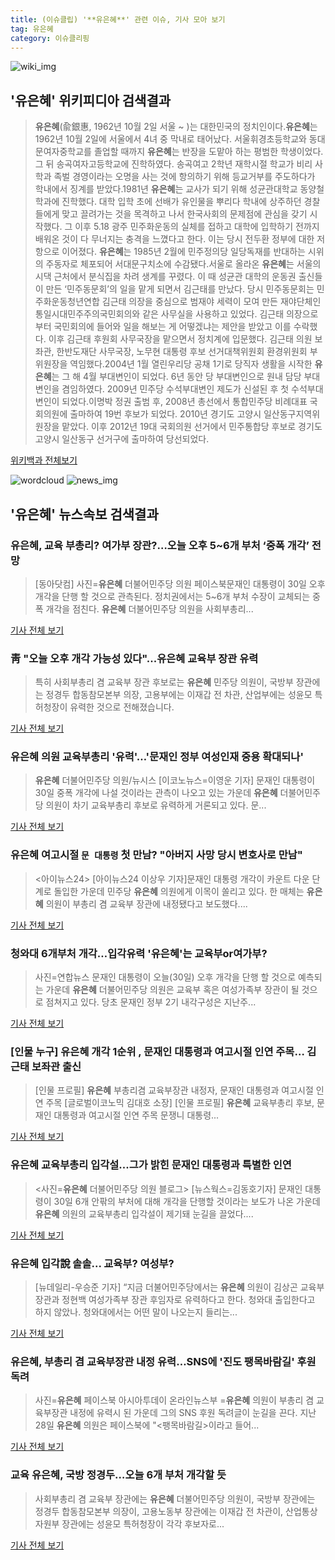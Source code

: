 ```yaml
---
title: (이슈클립) '**유은혜**' 관련 이슈, 기사 모아 보기
tag: 유은혜
category: 이슈클리핑
---
```

![wiki_img](https://user-images.githubusercontent.com/42597476/44503234-41136a80-a6d0-11e8-9071-6fc6418eafe4.png)
## **'**유은혜**'** 위키피디아 검색결과
>**유은혜**(兪銀惠, 1962년 10월 2일 서울 ~ )는 대한민국의 정치인이다.**유은혜**는 1962년 10월 2일에 서울에서 4녀 중 막내로 태어났다. 서울휘경초등학교와 동대문여자중학교를 졸업할 때까지 **유은혜**는 반장을 도맡아 하는 평범한 학생이었다. 그 뒤 송곡여자고등학교에 진학하였다. 송곡여고 2학년 재학시절 학교가 비리 사학과 족벌 경영이라는 오명을 사는 것에 항의하기 위해 등교거부를 주도하다가 학내에서 징계를 받았다.1981년 **유은혜**는 교사가 되기 위해 성균관대학교 동양철학과에 진학했다. 대학 입학 초에 선배가 유인물을 뿌리다 학내에 상주하던 경찰들에게 맞고 끌려가는 것을 목격하고 나서 한국사회의 문제점에 관심을 갖기 시작했다. 그 이후 5.18 광주 민주화운동의 실체를 접하고 대학에 입학하기 전까지 배워온 것이 다 무너지는 충격을 느꼈다고 한다. 이는 당시 전두환 정부에 대한 저항으로 이어졌다. **유은혜**는 1985년 2월에 민주정의당 일당독재를 반대하는 시위의 주동자로 체포되어 서대문구치소에 수감됐다.서울로 올라온 **유은혜**는 서울의 시댁 근처에서 분식집을 차려 생계를 꾸렸다. 이 때 성균관 대학의 운동권 출신들이 만든 ‘민주동문회’의 일을 맡게 되면서 김근태를 만났다. 당시 민주동문회는 민주화운동청년연합 김근태 의장을 중심으로 범재야 세력이 모여 만든 재야단체인 통일시대민주주의국민회의와 같은 사무실을 사용하고 있었다. 김근태 의장으로부터 국민회의에 들어와 일을 해보는 게 어떻겠냐는 제안을 받았고 이를 수락했다. 이후 김근태 후원회 사무국장을 맡으면서 정치계에 입문했다. 김근태 의원 보좌관, 한반도재단 사무국장, 노무현 대통령 후보 선거대책위원회 환경위원회 부위원장을 역임했다.2004년 1월 열린우리당 공채 1기로 당직자 생활을 시작한 **유은혜**는 그 해 4월 부대변인이 되었다. 6년 동안 당 부대변인으로 원내 담당 부대변인을 겸임하였다. 2009년 민주당 수석부대변인 제도가 신설된 후 첫 수석부대변인이 되었다.이명박 정권 출범 후, 2008년 총선에서 통합민주당 비례대표 국회의원에 출마하여 19번 후보가 되었다. 2010년 경기도 고양시 일산동구지역위원장을 맡았다. 이후 2012년 19대 국회의원 선거에서 민주통합당 후보로 경기도 고양시 일산동구 선거구에 출마하여 당선되었다.

<a href="https://ko.wikipedia.org/wiki/유은혜" target="_blank">위키백과 전체보기</a>

![wordcloud](https://s3.ap-northeast-2.amazonaws.com/lyrics101-wordcloud/2018-08-30-1535599183.png)
![news_img](https://user-images.githubusercontent.com/42597476/44507050-1206f400-a6e4-11e8-8d98-7ffbfebb353f.png)
## **'**유은혜**'** 뉴스속보 검색결과
### **유은혜**, 교육 부총리? 여가부 장관?…오늘 오후 5~6개 부처 ‘중폭 개각’ 전망

>[동아닷컴] 사진=**유은혜** 더불어민주당 의원 페이스북문재인 대통령이 30일 오후 개각을 단행 할 것으로 관측된다. 정치권에서는 5~6개 부처 수장이 교체되는 중폭 개각을 점친다. **유은혜** 더불어민주당 의원을 사회부총리...

<a href="http://news.donga.com/3/all/20180830/91746044/2" target="_blank">기사 전체 보기</a>

### 靑 "오늘 오후 개각 가능성 있다"...**유은혜** 교육부 장관 유력

>특히 사회부총리 겸 교육부 장관 후보로는 **유은혜** 민주당 의원이, 국방부 장관에는 정경두 합동참모본부 의장, 고용부에는 이재갑 전 차관, 산업부에는 성윤모 특허청장이 유력한 것으로 전해졌습니다.

<a href="http://news.bbsi.co.kr/news/articleView.html?idxno=896054" target="_blank">기사 전체 보기</a>

### **유은혜** 의원 교육부총리 '유력'…'문재인 정부 여성인재 중용 확대되나'

>**유은혜** 더불어민주당 의원/뉴시스 [이코노뉴스=이영운 기자] 문재인 대통령이 30일 중폭 개각에 나설 것이라는 관측이 나오고 있는 가운데 **유은혜** 더불어민주당 의원이 차기 교육부총리 후보로 유력하게 거론되고 있다. 문...

<a href="http://www.econonews.co.kr/news/articleView.html?idxno=34457" target="_blank">기사 전체 보기</a>

### **유은혜** 여고시절 `문 대통령` 첫 만남? "아버지 사망 당시 변호사로 만남"

><아이뉴스24> [아이뉴스24 이상우 기자]문재인 대통령 개각이 카운트 다운 단계로 돌입한 가운데 민주당 **유은혜** 의원에게 이목이 쏠리고 있다. 한 매체는 **유은혜** 의원이 부총리 겸 교육부 장관에 내정됐다고 보도했다....

<a href="http://www.inews24.com/php/news_view.php?g_serial=1121657&g_menu=050300&rrf=nv" target="_blank">기사 전체 보기</a>

### 청와대 6개부처 개각…입각유력 '**유은혜**'는 교육부or여가부?

>사진=연합뉴스 문재인 대통령이 오늘(30일) 오후 개각을 단행 할 것으로 예측되는 가운데 **유은혜** 더불어민주당 의원은 교육부 혹은 여성가족부 장관이 될 것으로 점쳐지고 있다. 당초 문재인 정부 2기 내각구성은 지난주...

<a href="http://www.slist.kr/news/articleView.html?idxno=44054" target="_blank">기사 전체 보기</a>

### [인물 누구] **유은혜** 개각 1순위 , 문재인 대통령과 여고시절 인연 주목… 김근태 보좌관 출신

>[인물 프로필] **유은혜** 부총리겸 교육부장관 내정자, 문재인 대통령과 여고시절 인연 주목 [글로벌이코노믹 김대호 소장] [인물 프로필] **유은혜** 교육부총리 후보, 문재인 대통령과 여고시절 인연 주목 문쟁니 대통령...

<a href="http://www.g-enews.com/ko-kr/news/article/news_all/2018083008305667714a01bf698f_1/article.html" target="_blank">기사 전체 보기</a>

### **유은혜** 교육부총리 입각설...그가 밝힌 문재인 대통령과 특별한 인연

><사진=**유은혜** 더불어민주당 의원 블로그> [뉴스웍스=김동호기자] 문재인 대통령이 30일 6개 안팎의 부처에 대해 개각을 단행할 것이라는 보도가 나온 가운데 **유은혜** 의원의 교육부총리 입각설이 제기돼 눈길을 끌었다....

<a href="http://www.newsworks.co.kr/news/articleView.html?idxno=211495" target="_blank">기사 전체 보기</a>

### **유은혜** 입각說 솔솔... 교육부? 여성부?

>[뉴데일리-우승준 기자] “지금 더불어민주당에서는 **유은혜** 의원이 김상곤 교육부 장관과 정현백 여성가족부 장관 후임자로 유력하다고 한다. 청와대 출입한다고 하지 않았나. 청와대에서는 어떤 말이 나오는지 들리는...

<a href="http://www.newdaily.co.kr/site/data/html/2018/08/29/2018082900002.html" target="_blank">기사 전체 보기</a>

### **유은혜**, 부총리 겸 교육부장관 내정 유력…SNS에 '진도 팽목바람길' 후원 독려

>사진=**유은혜** 페이스북 아시아투데이 온라인뉴스부 =**유은혜** 의원이 부총리 겸 교육부장관 내정에 유력시 된 가운데 그의 SNS 후원 독려글이 눈길을 끈다. 지난 28일 **유은혜** 의원은 페이스북에 "<팽목바람길>이라고 들어...

<a href="http://www.asiatoday.co.kr/view.php?key=20180830000856247" target="_blank">기사 전체 보기</a>

### 교육 **유은혜**, 국방 정경두…오늘 6개 부처 개각할 듯

>사회부총리 겸 교육부 장관에는 **유은혜** 더불어민주당 의원이, 국방부 장관에는 정경두 합동참모본부 의장이, 고용노동부 장관에는 이재갑 전 차관이, 산업통상자원부 장관에는 성윤모 특허청장이 각각 후보자로...

<a href="http://news.joins.com/article/olink/22518425" target="_blank">기사 전체 보기</a>


